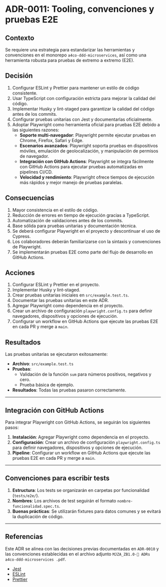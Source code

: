 # ADR-0011: Tooling, convenciones y pruebas E2E

## Contexto

Se requiere una estrategia para estandarizar las herramientas y convenciones en el monorepo `a4co-ddd-microservices`, así como una herramienta robusta para pruebas de extremo a extremo (E2E).

## Decisión

1. Configurar ESLint y Prettier para mantener un estilo de código consistente.
2. Usar TypeScript con configuración estricta para mejorar la calidad del código.
3. Implementar Husky y lint-staged para garantizar la calidad del código antes de los commits.
4. Configurar pruebas unitarias con Jest y documentarlas oficialmente.
5. Adoptar Playwright como herramienta oficial para pruebas E2E debido a las siguientes razones:
   - **Soporte multi-navegador**: Playwright permite ejecutar pruebas en Chrome, Firefox, Safari y Edge.
   - **Escenarios avanzados**: Playwright soporta pruebas en dispositivos móviles, emulación de geolocalización, y manipulación de permisos de navegador.
   - **Integración con GitHub Actions**: Playwright se integra fácilmente con GitHub Actions para ejecutar pruebas automatizadas en pipelines CI/CD.
   - **Velocidad y rendimiento**: Playwright ofrece tiempos de ejecución más rápidos y mejor manejo de pruebas paralelas.

## Consecuencias

1. Mayor consistencia en el estilo de código.
2. Reducción de errores en tiempo de ejecución gracias a TypeScript.
3. Automatización de validaciones antes de los commits.
4. Base sólida para pruebas unitarias y documentación técnica.
5. Se deberá configurar Playwright en el proyecto y descontinuar el uso de Cypress.
6. Los colaboradores deberán familiarizarse con la sintaxis y convenciones de Playwright.
7. Se implementarán pruebas E2E como parte del flujo de desarrollo en GitHub Actions.

## Acciones

1. Configurar ESLint y Prettier en el proyecto.
2. Implementar Husky y lint-staged.
3. Crear pruebas unitarias iniciales en `src/example.test.ts`.
4. Documentar las pruebas unitarias en este ADR.
5. Agregar Playwright como dependencia en el proyecto.
6. Crear un archivo de configuración `playwright.config.ts` para definir navegadores, dispositivos y opciones de ejecución.
7. Configurar un workflow en GitHub Actions que ejecute las pruebas E2E en cada PR y merge a `main`.

## Resultados

Las pruebas unitarias se ejecutaron exitosamente:

- **Archivo**: `src/example.test.ts`
- **Pruebas**:
  - Validación de la función `sum` para números positivos, negativos y cero.
  - Prueba básica de ejemplo.
- **Resultados**: Todas las pruebas pasaron correctamente.

---

## Integración con GitHub Actions

Para integrar Playwright con GitHub Actions, se seguirán los siguientes pasos:

1. **Instalación**: Agregar Playwright como dependencia en el proyecto.
2. **Configuración**: Crear un archivo de configuración `playwright.config.ts` para definir navegadores, dispositivos y opciones de ejecución.
3. **Pipeline**: Configurar un workflow en GitHub Actions que ejecute las pruebas E2E en cada PR y merge a `main`.

---

## Convenciones para escribir tests

1. **Estructura**: Los tests se organizarán en carpetas por funcionalidad (`tests/e2e/`).
2. **Nombres**: Los archivos de test seguirán el formato `nombre-funcionalidad.spec.ts`.
3. **Buenas prácticas**: Se utilizarán fixtures para datos comunes y se evitará la duplicación de código.

---

## Referencias

Este ADR se alinea con las decisiones previas documentadas en `ADR-0010` y las convenciones establecidas en el archivo adjunto `MJZA_ZB1.0-🔖 ADRs a4co-ddd-microservices .pdf`.

- [Jest](https://jestjs.io/)
- [ESLint](https://eslint.org/)
- [Prettier](https://prettier.io/)
